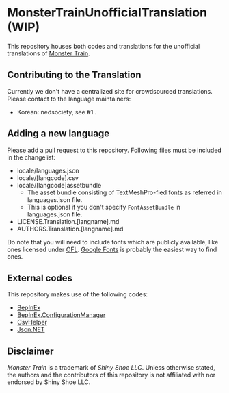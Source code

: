 # MonsterTrainUnofficialTranslation (WIP)

This repository houses both codes and translations for the unofficial translations of [Monster Train](https://store.steampowered.com/app/1102190/Monster_Train/).

## Contributing to the Translation

Currently we don't have a centralized site for crowdsourced translations. Please contact to the language maintainers:

- Korean: nedsociety, see #1 .

## Adding a new language

Please add a pull request to this repository. Following files must be included in the changelist:

- locale/languages.json
- locale/[langcode].csv
- locale/[langcode]assetbundle
  - The asset bundle consisting of TextMeshPro-fied fonts as referred in languages.json file.
  - This is optional if you don't specify `FontAssetBundle` in languages.json file.
- LICENSE.Translation.[langname].md
- AUTHORS.Translation.[langname].md

Do note that you will need to include fonts which are publicly available, like ones licensed under [OFL](https://scripts.sil.org/cms/scripts/page.php?site_id=nrsi&id=OFL). [Google Fonts](https://fonts.google.com/) is probably the easiest way to find ones.

## External codes

This repository makes use of the following codes:

- [BepInEx](https://github.com/BepInEx/BepInEx)
- [BepInEx.ConfigurationManager](https://github.com/BepInEx/BepInEx.ConfigurationManager)
- [CsvHelper](https://joshclose.github.io/CsvHelper/)
- [Json.NET](https://www.newtonsoft.com/json)

## Disclaimer

*Monster Train* is a trademark of *Shiny Shoe LLC*. Unless otherwise stated, the authors and the contributors of this repository is not affiliated with nor endorsed by Shiny Shoe LLC.